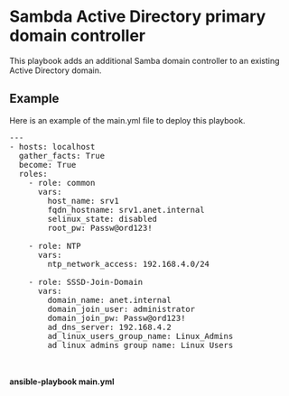 # Sambda Active Directory primary domain controller
This playbook adds an additional Samba domain controller to an existing Active Directory domain.

## Example 
Here is an example of the main.yml file to deploy this playbook.<br>
<pre>
---
- hosts: localhost
  gather_facts: True
  become: True
  roles:
    - role: common
      vars:
        host_name: srv1
        fqdn_hostname: srv1.anet.internal
        selinux_state: disabled
        root_pw: Passw@ord123!

    - role: NTP
      vars:
        ntp_network_access: 192.168.4.0/24

    - role: SSSD-Join-Domain
      vars:
        domain_name: anet.internal
        domain_join_user: administrator
        domain_join_pw: Passw@ord123!
        ad_dns_server: 192.168.4.2
        ad_linux_users_group_name: Linux_Admins
        ad_linux_admins_group_name: Linux_Users
</pre>
<br><br>
**ansible-playbook main.yml**
